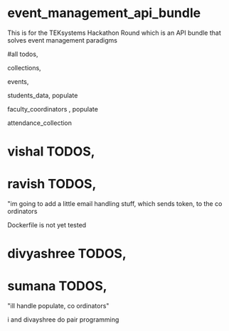 # event_management_api_bundle
This is for the  TEKsystems Hackathon Round which is an API bundle that solves event management paradigms





#all todos,

collections, 

events,

students_data, populate


faculty_coordinators , populate

attendance_collection



# vishal TODOS,





# ravish TODOS,

"im going to add a little email handling stuff, which sends token, to the co ordinators



Dockerfile is not yet tested


# divyashree TODOS,




# sumana TODOS,
"ill handle populate, co ordinators"

i and divayshree do pair programming
	




